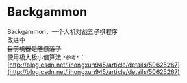 # Backgammon
Backgammon，一个人机对战五子棋程序  
改进中  
~~目前机器是随意落子~~  
使用极大极小值算法 `*参考*`：[http://blog.csdn.net/lihongxun945/article/details/50625267](http://blog.csdn.net/lihongxun945/article/details/50625267)
